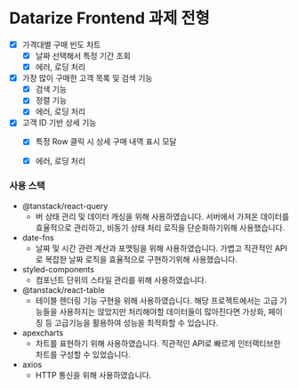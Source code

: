 # Datarize Frontend 과제 전형

- [x] 가격대별 구매 빈도 차트
  - [x] 날짜 선택해서 특정 기간 조회
  - [x] 에러, 로딩 처리
- [x] 가장 많이 구매한 고객 목록 및 검색 기능
  - [x] 검색 기능
  - [x] 정렬 기능
  - [x] 에러, 로딩 처리
- [x] 고객 ID 기반 상세 기능
  - [x] 특정 Row 클릭 시 상세 구매 내역 표시 모달
  - [x] 에러, 로딩 처리


### 사용 스택
- @tanstack/react-query
  - 버 상태 관리 및 데이터 캐싱을 위해 사용하였습니다. 서버에서 가져온 데이터를 효율적으로 관리하고, 비동기 상태 처리 로직을 단순화하기위해 사용했습니다.
- date-fns
  - 날짜 및 시간 관련 계산과 포맷팅을 위해 사용하였습니다. 가볍고 직관적인 API로 복잡한 날짜 로직을 효율적으로 구현하기위해 사용했습니다.
- styled-components
  - 컴포넌트 단위의 스타일 관리를 위해 사용하였습니다.  
- @tanstack/react-table
  - 테이블 렌더링 기능 구현을 위해 사용하였습니다. 해당 프로젝트에서는 고급 기능들을 사용하지는 않았지만 처리해야할 데이터들이 많아진다면 가상화, 페이징 등 고급기능을 활용하여 성능을 최적화할 수 있습니다. 
- apexcharts 
  - 차트를 표현하기 위해 사용하였습니다. 직관적인 API로 빠르게 인터랙티브한 차트를 구성할 수 있었습니다.
- axios
  - HTTP 통신을 위해 사용하였습니다.  
